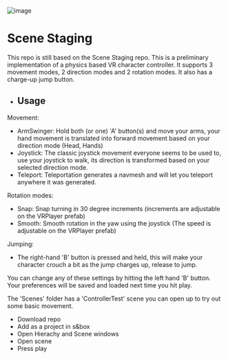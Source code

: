 ![image](https://github.com/Facepunch/sbox-scenestaging/assets/928843/f26e435e-e7a1-42ce-8da7-47de60d06cc3)

# Scene Staging

This repo is still based on the Scene Staging repo.
This is a preliminary implementation of a physics based VR character controller.
It supports 3 movement modes, 2 direction modes and 2 rotation modes.
It also has a charge-up jump button.

- ## Usage

Movement:
- ArmSwinger: Hold both (or one) 'A' button(s) and move your arms, your hand movement is translated into forward movement based on your direction mode (Head, Hands)
- Joystick: The classic joystick movement everyone seems to be used to, use your joystick to walk, its direction is transformed based on your selected direction mode.
- Teleport: Teleportation generates a navmesh and will let you teleport anywhere it was generated.

Rotation modes:
- Snap: Snap turning in 30 degree increments (increments are adjustable on the VRPlayer prefab)
- Smooth: Smooth rotation in the yaw using the joystick (The speed is adjustable on the VRPlayer prefab)

Jumping:
- The right-hand 'B' button is pressed and held, this will make your character crouch a bit as the jump charges up, release to jump.

You can change any of these settings by hitting the left hand 'B' button.
Your preferences will be saved and loaded next time you hit play.

The 'Scenes' folder has a 'ControllerTest' scene you can open up to try out some basic movement.

- Download repo
- Add as a project in s&box
- Open Hierachy and Scene windows
- Open scene
- Press play
